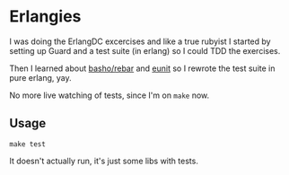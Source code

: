 # Erlangies
I was doing the ErlangDC excercises and like a true rubyist I started by setting up Guard and a test suite (in erlang) so I could TDD the exercises.

Then I learned about [basho/rebar](http://github.com/basho/rebar) and [eunit](http://www.erlang.org/doc/apps/eunit/chapter.html) so I rewrote the test suite in pure erlang, yay.

No more live watching of tests, since I'm on `make` now.

## Usage

    make test

It doesn't actually run, it's just some libs with tests.
